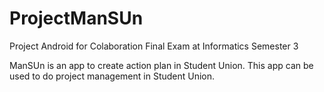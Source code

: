 # ProjectManSUn
Project Android for Colaboration Final Exam at Informatics Semester 3

ManSUn is an app to create action plan in Student Union. This app can be used to do project management in Student Union.
